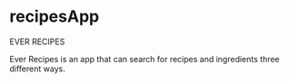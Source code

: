 # recipesApp


EVER RECIPES


Ever Recipes is an app that can search for recipes and ingredients three different ways.   

